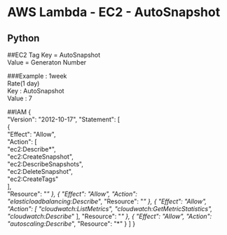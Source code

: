 # AWS Lambda - EC2 - AutoSnapshot

## Python

##EC2 Tag
Key = AutoSnapshot  
Value = Generaton Number  

###Example : 1week  
Rate(1 day)  
Key : AutoSnapshot  
Value : 7

##IAM
    {  
        "Version": "2012-10-17",  "Statement": [  
            {  
                "Effect": "Allow",  
                "Action": [  
                    "ec2:Describe*",  
                    "ec2:CreateSnapshot",  
                    "ec2:DescribeSnapshots",  
                    "ec2:DeleteSnapshot",  
                    "ec2:CreateTags"  
                ],  
                "Resource": "*"
            },
            {
                "Effect": "Allow",
                "Action": "elasticloadbalancing:Describe*",
                "Resource": "*"
            },
            {
                "Effect": "Allow",
                "Action": [
                    "cloudwatch:ListMetrics",
                    "cloudwatch:GetMetricStatistics",
                    "cloudwatch:Describe*"
                ],
                "Resource": "*"
            },
            {
                "Effect": "Allow",
                "Action": "autoscaling:Describe*",
                "Resource": "*"
            }
        ]
    }
